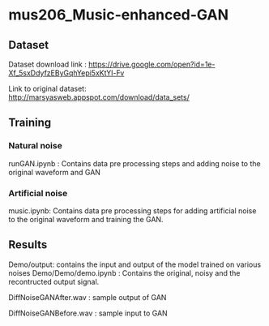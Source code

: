 # mus206_Music-enhanced-GAN

## Dataset
Dataset download link : https://drive.google.com/open?id=1e-Xf_5sxDdyfzEByGqhYepi5xKtYl-Fv

Link to original dataset: http://marsyasweb.appspot.com/download/data_sets/


## Training
### Natural noise
runGAN.ipynb : Contains data pre processing steps and adding noise to the original waveform and GAN

### Artificial noise
music.ipynb: Contains data pre processing steps for adding artificial noise to the original waveform and training the GAN.

## Results

Demo/output: contains the input and output of the model trained on various noises 
Demo/Demo/demo.ipynb : Contains the original, noisy and the recontructed output signal.

DiffNoiseGANAfter.wav : sample output of GAN

DiffNoiseGANBefore.wav : sample input to GAN

